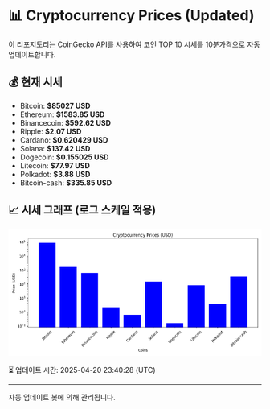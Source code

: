 
# 📊 Cryptocurrency Prices (Updated)

이 리포지토리는 CoinGecko API를 사용하여 코인 TOP 10 시세를 10분가격으로 자동 업데이트합니다.

## 💰 현재 시세
- Bitcoin: **$85027 USD**
- Ethereum: **$1583.85 USD**
- Binancecoin: **$592.62 USD**
- Ripple: **$2.07 USD**
- Cardano: **$0.620429 USD**
- Solana: **$137.42 USD**
- Dogecoin: **$0.155025 USD**
- Litecoin: **$77.97 USD**
- Polkadot: **$3.88 USD**
- Bitcoin-cash: **$335.85 USD**

## 📈 시세 그래프 (로그 스케일 적용)
![Crypto Prices](crypto_prices.png)

⏳ 업데이트 시간: 2025-04-20 23:40:28 (UTC)

---
자동 업데이트 봇에 의해 관리됩니다.
